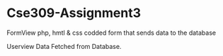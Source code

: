# Cse309-Assignment3


 
FormView
php, hmtl & css codded form that sends data to the database


 
Userview
Data Fetched from Database.